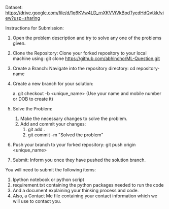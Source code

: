 Dataset: https://drive.google.com/file/d/1q6KVw4LD_rnXKVViVkBpdTyedHdQvtkk/view?usp=sharing

Instructions for Submission:
1. Open the problem description and try to solve any one of the problems given.

2. Clone the Repository:
    Clone your forked repository to your local machine using:
    git clone https://github.com/abhincho/ML-Question.git

3. Create a Branch:
    Navigate into the repository directory:
    cd repository-name

4. Create a new branch for your solution:
    
    a. git checkout -b <unique_name> (Use your name and mobile number or DOB to create it)

5. Solve the Problem:
    1. Make the necessary changes to solve the problem.
    2. Add and commit your changes:
        1. git add .
        2. git commit -m "Solved the problem"

6. Push your branch to your forked repository:
    git push origin <unique_name> 

7. Submit:
Inform you once they have pushed the solution branch.

You will need to submit the following items:
1.	Ipython notebook or python script 
2.	requirement.txt containing the python packages needed to run the code 
3.	And a document explaining your thinking process and code. 
4.	Also, a Contact Me file containing your contact information which we will use to contact you. 

